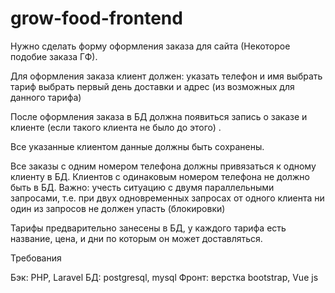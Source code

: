 # grow-food-frontend

Нужно сделать форму оформления заказа для сайта (Некоторое подобие заказа ГФ).

Для оформления заказа клиент должен: 
указать телефон и имя
выбрать тариф
выбрать первый день доставки и адрес (из возможных для данного тарифа)

После оформления заказа в БД должна появиться запись о заказе и клиенте (если такого клиента не было до этого) .

Все указанные клиентом данные должны быть сохранены.

Все заказы с одним номером телефона должны привязаться к одному клиенту в БД. Клиентов с одинаковым номером телефона не должно быть в БД. Важно: учесть ситуацию с двумя параллельными запросами, т.е. при двух одновременных запросах от одного клиента ни один из запросов не должен упасть (блокировки)

Тарифы предварительно занесены в БД, у каждого тарифа есть название, цена, и дни по которым он может доставляться.

Требования

Бэк: PHP, Laravel
БД: postgresql, mysql
Фронт: верстка bootstrap, Vue js